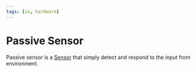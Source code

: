 ```yaml
---
tags: [io, hardware]
---
```


# Passive Sensor

Passive sensor is a [Sensor](202404061101.md) that simply detect and respond to
the input from environment.
